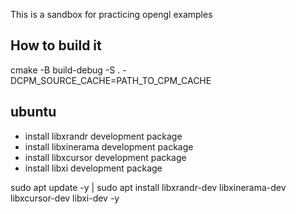 This is a sandbox for practicing opengl examples

## How to build it

cmake -B build-debug -S . -DCPM_SOURCE_CACHE=PATH_TO_CPM_CACHE


## ubuntu
- install libxrandr development package
- install libxinerama development package
- install libxcursor development package
- install libxi development package

sudo apt update -y | sudo apt install libxrandr-dev libxinerama-dev libxcursor-dev libxi-dev -y